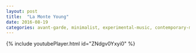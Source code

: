```yaml
---
layout: post
title:  "La Monte Young"
date: 2016-08-19
categories: avant-garde, minimalist, experimental-music, contemporary-music
---
```

{% include youtubePlayer.html id="ZNdgv0Yxyi0" %}
